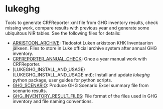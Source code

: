 # lukeghg
Tools to generate CRFReporter xml file from GHG inventory results, check missing work, compare results with previous year and generate some ubiquitous NIR tables. See the following files for details:

+ [ARKISTOON_ARCHIVE](ARKISTOON_ARCHIVE.md): Tiedostot Luken arkistoon KHK Inventaarion jälkeen. 
  Files to store in Luke official archive system after annual GHG inventory.
+ [CRFREPORTER_ANNUAL_CHECK](CRFREPORTER_ANNUAL_CHECK.md): Once a year manual work with CRFReporter.
+ [LUKEGHG_INSTALL_AND_USAGE)(LUKEGHG_INSTALL_AND_USAGE.md): Install and update *lukeghg* python package, user guides for python scripts.
+ [GHG_SCENARIO](GHG_SCENARIO.md): Produce GHG Scenario Excel summary file from scenario results.
+ [GHG_INVENTORY_RESULT_FILES](GHG_INVENTORY_RESULT_FILES.md): File format of the files used in GHG inventory and file naming conventions.
